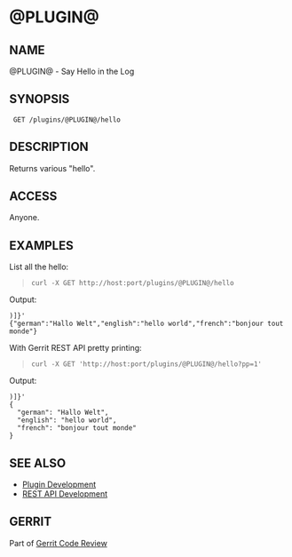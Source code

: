 @PLUGIN@
==========

NAME
----
@PLUGIN@ - Say Hello in the Log

SYNOPSIS
--------
     GET /plugins/@PLUGIN@/hello

DESCRIPTION
-----------
Returns various "hello".

ACCESS
------
Anyone.

EXAMPLES
--------

List all the hello:

>     curl -X GET http://host:port/plugins/@PLUGIN@/hello

Output:

```
)]}'
{"german":"Hallo Welt","english":"hello world","french":"bonjour tout monde"}
```

With Gerrit REST API pretty printing:

>     curl -X GET 'http://host:port/plugins/@PLUGIN@/hello?pp=1'

Output:

```
)]}'
{
  "german": "Hallo Welt",
  "english": "hello world",
  "french": "bonjour tout monde"
}
```

SEE ALSO
--------

* [Plugin Development](../../../Documentation/dev-plugins.html)
* [REST API Development](../../../Documentation/dev-rest-api.html)

GERRIT
------
Part of [Gerrit Code Review](../../../Documentation/index.html)
